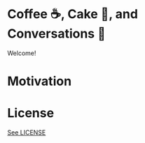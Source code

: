# Coffee :coffee:, Cake :cake:, and Conversations :speech_balloon:
Welcome!

# Motivation

# License

[See LICENSE](https://github.com/CookiesNCream/Coffee-Cake-Conversations/blob/master/LICENSE.md)
